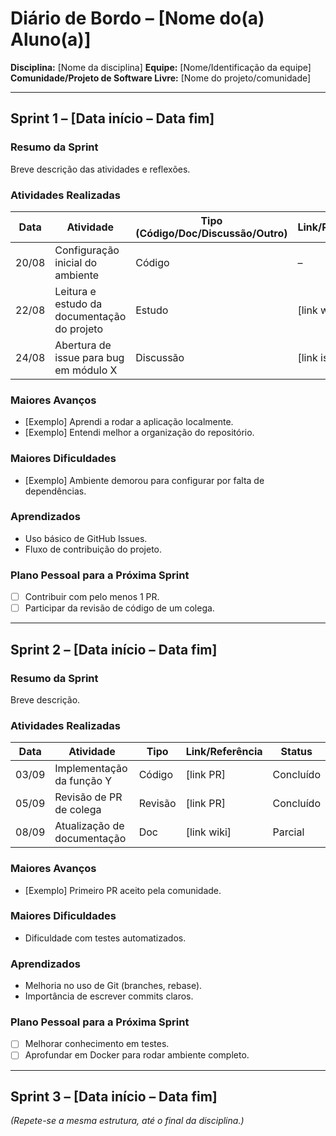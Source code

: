 # Diário de Bordo – \[Nome do(a) Aluno(a)]

**Disciplina:** \[Nome da disciplina]
**Equipe:** \[Nome/Identificação da equipe]
**Comunidade/Projeto de Software Livre:** \[Nome do projeto/comunidade]

---

## Sprint 1 – \[Data início – Data fim]

### Resumo da Sprint

Breve descrição das atividades e reflexões.

### Atividades Realizadas

| Data  | Atividade                                   | Tipo (Código/Doc/Discussão/Outro) | Link/Referência | Status    |
| ----- | ------------------------------------------- | --------------------------------- | --------------- | --------- |
| 20/08 | Configuração inicial do ambiente            | Código                            | –               | Concluído |
| 22/08 | Leitura e estudo da documentação do projeto | Estudo                            | \[link wiki]    | Concluído |
| 24/08 | Abertura de issue para bug em módulo X      | Discussão                         | \[link issue]   | Concluído |

### Maiores Avanços

* \[Exemplo] Aprendi a rodar a aplicação localmente.
* \[Exemplo] Entendi melhor a organização do repositório.

### Maiores Dificuldades

* \[Exemplo] Ambiente demorou para configurar por falta de dependências.

### Aprendizados

* Uso básico de GitHub Issues.
* Fluxo de contribuição do projeto.

### Plano Pessoal para a Próxima Sprint

* [ ] Contribuir com pelo menos 1 PR.
* [ ] Participar da revisão de código de um colega.

---

## Sprint 2 – \[Data início – Data fim]

### Resumo da Sprint

Breve descrição.

### Atividades Realizadas

| Data  | Atividade                   | Tipo    | Link/Referência | Status    |
| ----- | --------------------------- | ------- | --------------- | --------- |
| 03/09 | Implementação da função Y   | Código  | \[link PR]      | Concluído |
| 05/09 | Revisão de PR de colega     | Revisão | \[link PR]      | Concluído |
| 08/09 | Atualização de documentação | Doc     | \[link wiki]    | Parcial   |

### Maiores Avanços

* \[Exemplo] Primeiro PR aceito pela comunidade.

### Maiores Dificuldades

* Dificuldade com testes automatizados.

### Aprendizados

* Melhoria no uso de Git (branches, rebase).
* Importância de escrever commits claros.

### Plano Pessoal para a Próxima Sprint

* [ ] Melhorar conhecimento em testes.
* [ ] Aprofundar em Docker para rodar ambiente completo.

---

## Sprint 3 – \[Data início – Data fim]

*(Repete-se a mesma estrutura, até o final da disciplina.)*
    
